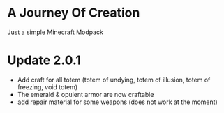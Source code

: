 # A Journey Of Creation

Just a simple Minecraft Modpack

# Update 2.0.1

- Add craft for all totem (totem of undying, totem of illusion, totem of freezing, void totem)
- The emerald & opulent armor are now craftable
- add repair material for some weapons (does not work at the moment)